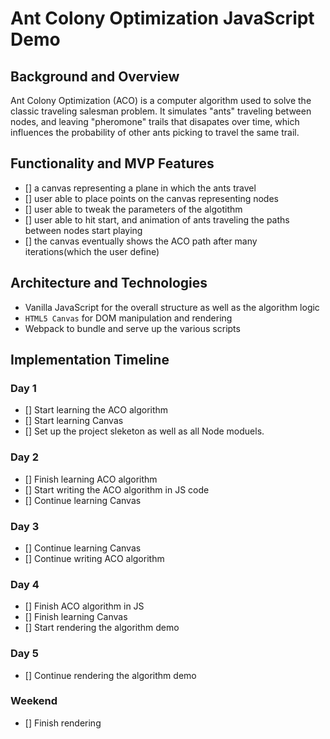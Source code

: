# Ant Colony Optimization JavaScript Demo

## Background and Overview 

Ant Colony Optimization (ACO) is a computer algorithm used to solve the classic traveling salesman problem. 
It simulates "ants" traveling between nodes, and leaving "pheromone" trails that disapates over time, which influences the probability of other ants picking to travel the same trail.

## Functionality and MVP Features 

- [] a canvas representing a plane in which the ants travel
- [] user able to place points on the canvas representing nodes
- [] user able to tweak the parameters of the algotithm
- [] user able to hit start, and animation of ants traveling the paths between nodes start playing 
- [] the canvas eventually shows the ACO path after many iterations(which the user define)

## Architecture and Technologies 

* Vanilla JavaScript for the overall structure as well as the algorithm logic
* `HTML5 Canvas` for DOM manipulation and rendering
* Webpack to bundle and serve up the various scripts

## Implementation Timeline

### Day 1
- [] Start learning the ACO algorithm
- [] Start learning Canvas
- [] Set up the project sleketon as well as all Node moduels.

### Day 2
- [] Finish learning ACO algorithm
- [] Start writing the ACO algorithm in JS code
- [] Continue learning Canvas

### Day 3
- [] Continue learning Canvas
- [] Continue writing ACO algorithm

### Day 4
- [] Finish ACO algorithm in JS
- [] Finish learning Canvas
- [] Start rendering the algorithm demo

### Day 5
- [] Continue rendering the algorithm demo

### Weekend
- [] Finish rendering